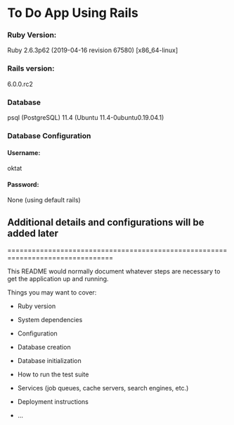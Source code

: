 # To Do App Using Rails

### Ruby Version: 
Ruby 2.6.3p62 (2019-04-16 revision 67580) [x86_64-linux]

### Rails version: 
6.0.0.rc2

### Database
psql (PostgreSQL) 11.4 (Ubuntu 11.4-0ubuntu0.19.04.1)

### Database Configuration
#### Username:
oktat
#### Password:
None (using default rails)

## Additional details and configurations will be added later

================================================================================

This README would normally document whatever steps are necessary to get the
application up and running.

Things you may want to cover:

* Ruby version

* System dependencies

* Configuration

* Database creation

* Database initialization

* How to run the test suite

* Services (job queues, cache servers, search engines, etc.)

* Deployment instructions

* ...
